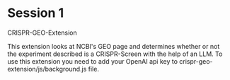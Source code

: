 # Session 1 

CRISPR-GEO-Extension

This extension looks at NCBI's GEO page and determines whether or not the experiment described is a CRISPR-Screen with the help of an LLM. To use this extension you need to add your OpenAI api key to crispr-geo-extension/js/background.js file. 
